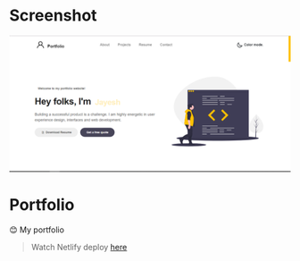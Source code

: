 # Screenshot
![](Docs/screenshot.PNG)

# Portfolio
😊 My portfolio

> Watch Netlify deploy [here](https://amazing-raman-16ef3f.netlify.com "Amazing Raman")
